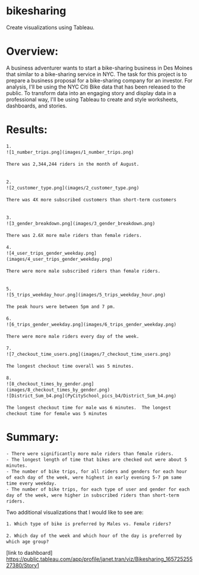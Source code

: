 # bikesharing
 Create visualizations using Tableau.

# Overview: 

A business adventurer wants to start a bike-sharing business in Des Moines that similar to a bike-sharing service in NYC. The task for this project is to prepare a business proposal for a bike-sharing company for an investor. For analysis, I'll be using the NYC Citi Bike data that has been released to the public. To transform data into an engaging story and display data in a professional way, I'll be using Tableau to create and style worksheets, dashboards, and stories.  

# Results:

    1. 
    ![1_number_trips.png](images/1_number_trips.png)

    There was 2,344,244 riders in the month of August.


    2.  
    ![2_customer_type.png](images/2_customer_type.png)

    There was 4X more subscribed customers than short-term customers


    3. 
    ![3_gender_breakdown.png](images/3_gender_breakdown.png)

    There was 2.6X more male riders than female riders.

    4. 
    ![4_user_trips_gender_weekday.png](images/4_user_trips_gender_weekday.png)

    There were more male subscribed riders than female riders.


    5. 
    ![5_trips_weekday_hour.png](images/5_trips_weekday_hour.png)

    The peak hours were between 5pm and 7 pm.

    6. 
    ![6_trips_gender_weekday.png](images/6_trips_gender_weekday.png)

    There were more male riders every day of the week.

    7. 
    ![7_checkout_time_users.png](images/7_checkout_time_users.png)

    The longest checkout time overall was 5 minutes.

    8. 
    ![8_checkout_times_by_gender.png](images/8_checkout_times_by_gender.png)
    ![District_Sum_b4.png](PyCitySchool_pics_b4/District_Sum_b4.png) 

    The longest checkout time for male was 6 minutes.  The longest checkout time for female was 5 minutes



# Summary:
    - There were significantly more male riders than female riders.
    - The longest length of time that bikes are checked out were about 5 minutes.
    - The number of bike trips, for all riders and genders for each hour of each day of the week, were highest in early evening 5-7 pm same time every weekday.
    - The number of bike trips, for each type of user and gender for each day of the week, were higher in subscribed riders than short-term riders.  

Two additional visualizations that I would like to see are:

    1. Which type of bike is preferred by Males vs. Female riders?

    2. Which day of the week and which hour of the day is preferred by which age group?

[link to dashboard]
https://public.tableau.com/app/profile/janet.tran/viz/Bikesharing_16572525527380/Story1
